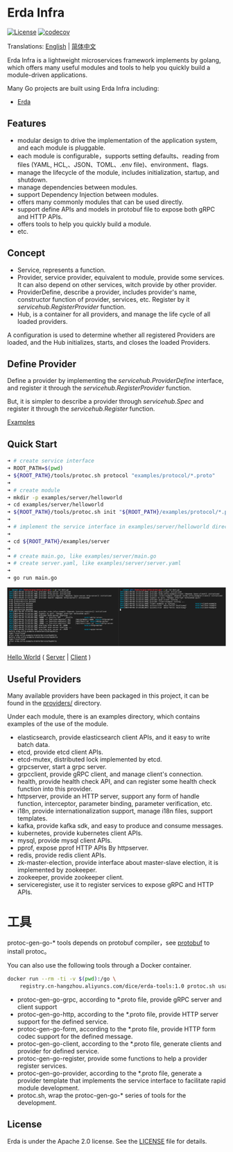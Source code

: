 # Erda Infra

[![License](https://img.shields.io/badge/license-Apache%202-4EB1BA.svg)](https://www.apache.org/licenses/LICENSE-2.0.html)
[![codecov](https://codecov.io/gh/erda-project/erda-infra/branch/develop/graph/badge.svg?token=SVROJLY8UK)](https://codecov.io/gh/erda-project/erda-infra)

Translations: [English](README.md) | [简体中文](README_zh.md)

Erda Infra is a lightweight microservices framework implements by golang, which offers many useful modules and tools to help you quickly build a module-driven applications.

Many Go projects are built using Erda Infra including:
* [Erda](https://github.com/erda-project/erda)

## Features
* modular design to drive the implementation of the application system, and each module is pluggable.
* each module is configurable，supports setting defaults、reading from files (YAML, HCL,、JSON、TOML、.env file)、environment、flags.
* manage the lifecycle of the module, includes initialization, startup, and shutdown.
* manage dependencies between modules.
* support Dependency Injection between modules.
* offers many commonly modules that can be used directly.
* support define APIs and models in protobuf file to expose both gRPC and HTTP APIs.
* offers tools to help you quickly build a module.
* etc.

## Concept
* Service, represents a function.
* Provider, service provider, equivalent to module, provide some services. It can also depend on other services, witch provide by other provider.
* ProviderDefine, describe a provider, includes provider's name, constructor function of provider, services, etc. Register by it *servicehub.RegisterProvider* function.
* Hub, is a container for all providers, and manage the life cycle of all loaded providers.

A configuration is used to determine whether all registered Providers are loaded, and the Hub initializes, starts, and closes the loaded Providers.

## Define Provider
Define a provider by implementing the *servicehub.ProviderDefine* interface, and register it through the *servicehub.RegisterProvider* function.

But, it is simpler to describe a provider through *servicehub.Spec* and register it through the *servicehub.Register* function.

[Examples](./base/servicehub/examples)

## Quick Start

```sh
➜ # create service interface
➜ ROOT_PATH=$(pwd)
➜ ${ROOT_PATH}/tools/protoc.sh protocol "examples/protocol/*.proto"
➜ 
➜ # create module 
➜ mkdir -p examples/server/helloworld
➜ cd examples/server/helloworld
➜ ${ROOT_PATH}/tools/protoc.sh init "${ROOT_PATH}/examples/protocol/*.proto"
➜ 
➜ # implement the service interface in examples/server/helloworld directory
➜ 
➜ cd ${ROOT_PATH}/examples/server
➜ 
➜ # create main.go, like examples/server/main.go
➜ # create server.yaml, like examples/server/server.yaml
➜ 
➜ go run main.go
```
![example](./examples/example.jpg)

[Hello World](./examples) \( [Server](./examples/server) | [Client](./examples/client) \)

## Useful Providers
Many available providers have been packaged in this project, it can be found in the [providers/](./providers) directory.

Under each module, there is an examples directory, which contains examples of the use of the module.

* elasticsearch, provide elasticsearch client APIs, and it easy to write batch data.
* etcd, provide etcd client APIs.
* etcd-mutex, distributed lock implemented by etcd.
* grpcserver, start a grpc server.
* grpcclient, provide gRPC client, and manage client's connection.
* health, provide health check API, and can register some health check function into this provider.
* httpserver, provide an HTTP server, support any form of handle function, interceptor, parameter binding, parameter verification, etc.
* i18n, provide internationalization support, manage i18n files, support templates.
* kafka, provide kafka sdk, and easy to produce and consume messages.
* kubernetes, provide kubernetes client APIs.
* mysql, provide mysql client APIs.
* pprof, expose pprof HTTP APIs By httpserver.
* redis, provide redis client APIs.
* zk-master-election, provide interface about master-slave election, it is implemented by zookeeper.
* zookeeper, provide zookeeper client.
* serviceregister, use it to register services to expose gRPC and HTTP APIs.

# 工具
protoc-gen-go-* tools depends on protobuf compiler，see [protobuf](https://github.com/protocolbuffers/protobuf) to install protoc。

You can also use the following tools through a Docker container.

```sh
docker run --rm -ti -v $(pwd):/go \
    registry.cn-hangzhou.aliyuncs.com/dice/erda-tools:1.0 protoc.sh usage
```

* protoc-gen-go-grpc, according to *.proto file, provide gRPC server and client support
* protoc-gen-go-http, according to the *.proto file, provide HTTP server support for the defined service.
* protoc-gen-go-form, according to the *.proto file, provide HTTP form codec support for the defined message.
* protoc-gen-go-client, according to the *.proto file, generate clients and provider for defined service.
* protoc-gen-go-register, provide some functions to help a provider register services.
* protoc-gen-go-provider, according to the *.proto file, generate a provider template that implements the service interface to facilitate rapid module development.
* protoc.sh, wrap the protoc-gen-go-* series of tools for the development.

## License
Erda is under the Apache 2.0 license. See the [LICENSE](/LICENSE) file for details.